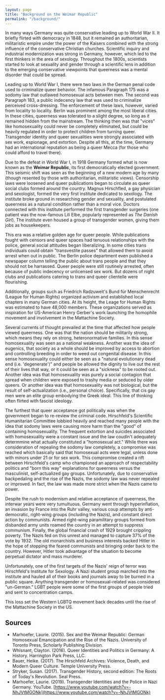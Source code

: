```yaml
---
layout: page
title: "Background on the Weimar Republic"
permalink: "/background/"
---
```


In many ways Germany was quite conservative leading up to World War II. It briefly flirted with democracy in 1848, but it remained an authoritarian, militaristic empire under the power of the Kaisers combined with the strong influence of the conservative Christian churches. Scientific inquiry and industrial modernization was strong in Germany, however, which led to the first thinkers in the area of sexology. Throughout the 1800s, scientists started to look at sexuality and gender through a scientific lens in addition to the emerging conservative viewpoints that queerness was a mental disorder that could be spread.

Leading up to World War I, there were two laws in the German penal code used to criminalize queer behavior. The infamous Paragraph 175 was a sodomy law that outlawed homosexual acts between men. The second was Paragraph 183, a public indecency law that was used to criminalize perceived cross-dressing. The enforcement of these laws, however, varied from locality to locality. Berlin was prominent among the most liberal cities. In these cities, queerness was tolerated to a slight degree, so long as it remained hidden from the mainstream. The thinking then was that "vices" like homosexuality could never be completely eliminated, but could be heavily regulated in order to protect children from turning queer. Transgender identity and queer sexualities were strongly associated with sex work, espionage, and extortion. Despite all this, at the time, Germany had an international reputation as being a queer Mecca (for those who could afford to travel there).

Due to the defeat in World War I, in 1918 Germany formed what is now known as the **Weimar Republic**, its first democratically elected government. This seismic shift was seen as the beginning of a new modern age by many (though resented by those with authoritarian, militaristic views). Censorship laws were loosened and queer publications began to circulate as queer social clubs formed around the country. Magnus Hirschfled, a gay physician and sexologist, formed the very first institute dedicated to sexology. The institute broke ground in researching gender and sexuality, and postulated queerness as a natural condition rather than a moral vice. Doctors connected with this institute performed the first transgender surgeries (one patient was the now-famous Lili Elbe, popularly represented as _The Danish Girl_). The institute even housed a group of transgender women, giving them jobs as housekeepers.

This era was a relative golden age for queer people. While publications fought with censors and queer spaces had tenuous relationships with the police, general social attitudes began liberalizing. In some cities trans individuals could obtain "transvestite passes" that allowed them to avoid arrest when out in public. The Berlin police department even published a newspaper column telling the public about trans people and that they should not be harrassed. Queer people were still routinely arrested, often because of public indecency or unlicensed sex work. But dozens of night clubs and publications catering to trans and queer clientelle were flourishing.

Additionally, groups such as Friedrich Radzuweit's Bund für Menschenrecht (League for Human Rights) organized activism and established local chapters in many German cities. At its height, the Leage for Human Rights was estimated to have 48,000 members. These organizations served as inspiration for US-American Henry Gerber's work launching the homophile movement and involvement in the Mattachine Society.

Several currents of thought prevailed at the time that affected how people viewed queerness. One was that the nation should be militarily strong, which means they rely on strong, heteronormative families. In this sense homosexuality was seen as a national weakness. Another was the idea of eugenics, that society as a whole should be improved by access to abortion and controlling breeding in order to weed out congenital disease. In this sense homosexuality could either be seen as a "natural evolutionary dead end (i.e. 'degenerate')" and people be allowed the dignity to live out the rest of their lives that way, or it could be seen as a "sickness" to be rooted out. Another idea was that homosexuality was purely a social contagion that spread when children were exposed to trashy media or seduced by older queers. Or another idea was that homosexuality was not biological, but the result of self-actualization (i.e., personal choice). Specifically, that cis gay men were an elite group embodying the Greek ideal. This line of thinking often flirted with fascist ideology.

The furthest that queer acceptance got politically was when the government began to re-review the criminal code. Hirschfeld's Scientific Humanitarian Committee lobbied heavily and reached many people with the idea that sodomy laws were causing more harm than the "good" of containing homosexuality. The frequent extortion and suicides associated with homosexuality were a constant issue and the law coudln't adequately determmine what actually constituted a "homosexual act." While there was consideration of repealing the sodomy law completely, a compromise was reached which basically said that homosexual acts were legal, unless done with minors under 21 or for sex work. This compromise created a rift between Hirschfeld's camp who championed an approach of respectability politics and "born this way" explanations for queerness versus the masculinist, self-actualized gay groups. Unfortunately, due to conservative backpedaling and the rise of the Nazis, the sodomy law was never repealed or improved. In fact, the law was made more strict when the Nazis came to power.

Despite the rush to modernism and relative acceptance of queerness, the interwar years were very tumultuous. Germany went through hyperinflation, an invasion by France into the Ruhr valley, various coup attempts by anti-democratic, right-wing groups (including the Nazis), and constant direct action by communists. Armed right-wing paramilitary groups formed from disbanded army units roamed the country in an attempt to suppress communism. Finally, the global financial crash of 1929 brought crippling poverty. The Nazis fed on this unrest and managed to capture 37% of the vote by 1932. The old monarchists and business interests backed Hitler in the hope of stopping the feared communists and bringing order back to the country. However, Hitler took advantage of the situation to become perpetual dictator and mass murderer.

Unfortunately, one of the first targets of the Nazis' reign of terror was Hirschfeld's Institute for Sexology. A Nazi student group marched into the institute and hauled all of their books and journals away to be burned in a public square. Anything transgender or homosexual-related was considered "un-German." LGBT people were some of the first groups of people tried and sent to concentration camps. 

This loss set the Western LGBTQ movement back decades until the rise of the Mattachine Society in the US.

## Sources

* Marhoefer, Laurie. (2015). Sex and the Weimar Republic: German Homosexual Emancipation and the Rise of the Nazis. University of Toronto Press, Scholarly Publishing Division.
* Whisnant, Clayton. (2016). Queer Identities and Politics in Germany: A History. Harrington Park Press, LLC.
* Bauer, Heike. (2017). The Hirschfeld Archives: Violence, Death, and Modern Queer Culture. Temple University Press.
* Stryker, Susan. (2017). Transgender History, second edition: The Roots of Today's Revolution. Seal Press.
* Marhoefer, Laurie. (2019). Transgender Identities and the Police in Nazi Germany. YouTube. [https://www.youtube.com/watch?v=-NhJVtMGONk](https://www.youtube.com/watch?v=-NhJVtMGONk)
